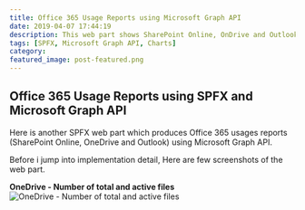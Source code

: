 ```yaml
---
title: Office 365 Usage Reports using Microsoft Graph API
date: 2019-04-07 17:44:19
description: This web part shows SharePoint Online, OnDrive and Outlook usage reports using SPFX and Microsoft Graph API
tags: [SPFX, Microsoft Graph API, Charts]
category:
featured_image: post-featured.png  
---
```

## Office 365 Usage Reports using SPFX and Microsoft Graph API

Here is another SPFX web part which produces Office 365 usages reports (SharePoint Online, OneDrive and Outlook) using Microsoft Graph API.

Before i jump into implementation detail, Here are few screenshots of the web part.

<strong>OneDrive - Number of total and active files</strong>
![OneDrive - Number of total and active files](final-output-onedrive.png)


